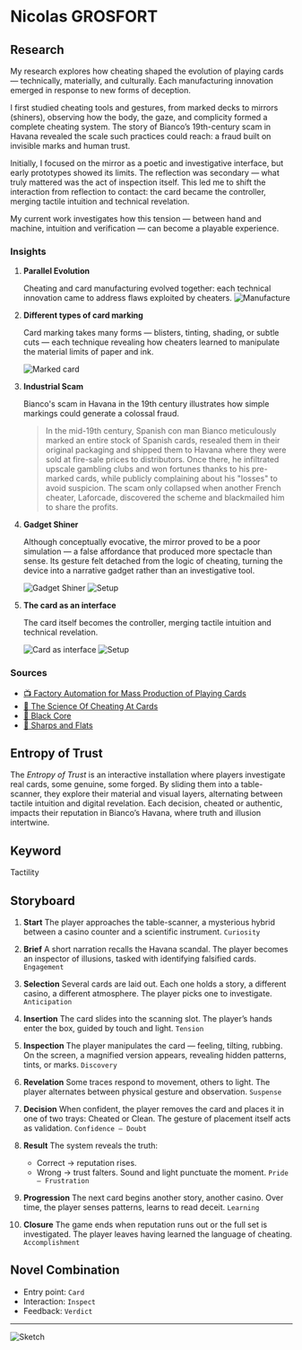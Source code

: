 # Nicolas GROSFORT

## Research

My research explores how cheating shaped the evolution of playing cards — technically, materially, and culturally. Each manufacturing innovation emerged in response to new forms of deception.

I first studied cheating tools and gestures, from marked decks to mirrors (shiners), observing how the body, the gaze, and complicity formed a complete cheating system. The story of Bianco’s 19th-century scam in Havana revealed the scale such practices could reach: a fraud built on invisible marks and human trust.

Initially, I focused on the mirror as a poetic and investigative interface, but early prototypes showed its limits. The reflection was secondary — what truly mattered was the act of inspection itself. This led me to shift the interaction from reflection to contact: the card became the controller, merging tactile intuition and technical revelation.

My current work investigates how this tension — between hand and machine, intuition and verification — can become a playable experience.

### Insights

1. **Parallel Evolution**

    Cheating and card manufacturing evolved together: each technical innovation came to address flaws exploited by cheaters.
    ![Manufacture](process/concepts/images/manufacture.png)

2. **Different types of card marking**

    Card marking takes many forms — blisters, tinting, shading, or subtle cuts — each technique revealing how cheaters learned to manipulate the material limits of paper and ink.

    ![Marked card](process/concepts/images/marked-cards.png)

3. **Industrial Scam**

    Bianco's scam in Havana in the 19th century illustrates how simple markings could generate a colossal fraud.

    > In the mid-19th century, Spanish con man Bianco meticulously marked an entire stock of Spanish cards, resealed them in their original packaging and shipped them to Havana where they were sold at fire-sale prices to distributors. Once there, he infiltrated upscale gambling clubs and won fortunes thanks to his pre-marked cards, while publicly complaining about his "losses" to avoid suspicion. The scam only collapsed when another French cheater, Laforcade, discovered the scheme and blackmailed him to share the profits.

4. **Gadget Shiner**

    Although conceptually evocative, the mirror proved to be a poor simulation — a false affordance that produced more spectacle than sense. Its gesture felt detached from the logic of cheating, turning the device into a narrative gadget rather than an investigative tool.

    ![Gadget Shiner](process/concepts/images/gadget-shiner-action.gif)
    ![Setup](process/concepts/images/gadger-shiner-setup.jpg)

5. **The card as an interface**

    The card itself becomes the controller, merging tactile intuition and technical revelation.

    ![Card as interface](process/concepts/images/card-as-interface-action.gif)
    ![Setup](process/concepts/images/card-as-interface-setup.jpg)

### Sources

- [📺 Factory Automation for Mass Production of Playing Cards](https://youtube.com/watch?v=JpaNgAX60W8&si=SHZ5Mh_qh8YfJg8M)
- [📰 The Science Of Cheating At Cards](https://www.inventionandtech.com/content/science-cheating-cards-1)
- [📰 Black Core](https://cardprintpros.com/printing-academy/black-core-cardstock/)
- [📘 Sharps and Flats](https://www.gutenberg.org/files/41169/41169-h/41169-h.htm)

## Entropy of Trust

The *Entropy of Trust* is an interactive installation where players investigate real cards, some genuine, some forged.
By sliding them into a table-scanner, they explore their material and visual layers, alternating between tactile intuition and digital revelation. Each decision, cheated or authentic, impacts their reputation in Bianco’s Havana, where truth and illusion intertwine.

## Keyword

Tactility

## Storyboard

 1. **Start**
    The player approaches the table-scanner, a mysterious hybrid between a casino counter and a scientific instrument.
    `Curiosity`

 2. **Brief**
    A short narration recalls the Havana scandal. The player becomes an inspector of illusions, tasked with identifying falsified cards.
    `Engagement`

 3. **Selection**
    Several cards are laid out. Each one holds a story, a different casino, a different atmosphere. The player picks one to investigate.
    `Anticipation`

 4. **Insertion**
    The card slides into the scanning slot. The player’s hands enter the box, guided by touch and light.
    `Tension`

 5. **Inspection**
    The player manipulates the card — feeling, tilting, rubbing. On the screen, a magnified version appears, revealing hidden patterns, tints, or marks.
    `Discovery`

 6. **Revelation**
    Some traces respond to movement, others to light. The player alternates between physical gesture and observation.
    `Suspense`

 7. **Decision**
    When confident, the player removes the card and places it in one of two trays: Cheated or Clean.
    The gesture of placement itself acts as validation.
    `Confidence – Doubt`

 8. **Result**
    The system reveals the truth:
    - Correct → reputation rises.
    - Wrong → trust falters.
    Sound and light punctuate the moment.
    `Pride – Frustration`

 9. **Progression**
    The next card begins another story, another casino. Over time, the player senses patterns, learns to read deceit.
    `Learning`

 10. **Closure**
    The game ends when reputation runs out or the full set is investigated.
    The player leaves having learned the language of cheating.
    `Accomplishment`

## Novel Combination

- Entry point: `Card`
- Interaction: `Inspect`
- Feedback: `Verdict`
---
![Sketch](process/concepts/images/entropy-of-trust-sketch.png)
